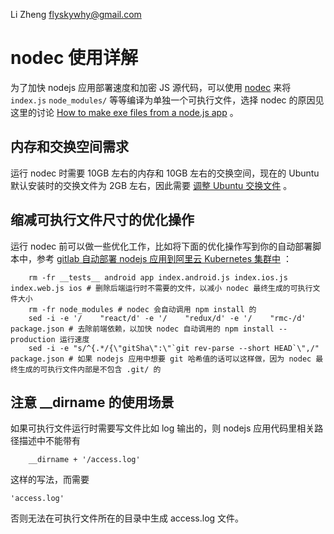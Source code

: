 Li Zheng flyskywhy@gmail.com

# nodec 使用详解
为了加快 nodejs 应用部署速度和加密 JS 源代码，可以使用 [nodec](https://github.com/pmq20/node-packer) 来将 `index.js` `node_modules/` 等等编译为单独一个可执行文件，选择 nodec 的原因见这里的讨论 [How to make exe files from a node.js app](https://stackoverflow.com/questions/8173232/how-to-make-exe-files-from-a-node-js-app) 。

## 内存和交换空间需求
运行 nodec 时需要 10GB 左右的内存和 10GB 左右的交换空间，现在的 Ubuntu 默认安装时的交换文件为 2GB 左右，因此需要 [调整 Ubuntu 交换文件](../../../Os/Linux/调整Ubuntu交换文件.md) 。

## 缩减可执行文件尺寸的优化操作
运行 nodec 前可以做一些优化工作，比如将下面的优化操作写到你的自动部署脚本中，参考 [gitlab 自动部署 nodejs 应用到阿里云 Kubernetes 集群中](../../配置管理/Git/GitLab自动部署nodejs应用到阿里云Kubernetes集群中.md) ：
```
    rm -fr __tests__ android app index.android.js index.ios.js index.web.js ios # 删除后端运行时不需要的文件，以减小 nodec 最终生成的可执行文件大小
    rm -fr node_modules # nodec 会自动调用 npm install 的
    sed -i -e '/    "react/d' -e '/    "redux/d' -e '/    "rmc-/d' package.json # 去除前端依赖，以加快 nodec 自动调用的 npm install --production 运行速度
    sed -i -e "s/^{.*/{\"gitSha\":\"`git rev-parse --short HEAD`\",/" package.json # 如果 nodejs 应用中想要 git 哈希值的话可以这样做，因为 nodec 最终生成的可执行文件内部是不包含 .git/ 的
```
## 注意 __dirname 的使用场景
如果可执行文件运行时需要写文件比如 log 输出的，则 nodejs 应用代码里相关路径描述中不能带有
```
    __dirname + '/access.log'
````
这样的写法，而需要

    'access.log'

否则无法在可执行文件所在的目录中生成 access.log 文件。
